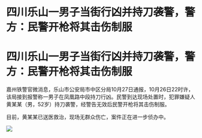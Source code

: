 # 四川乐山一男子当街行凶并持刀袭警，警方：民警开枪将其击伤制服

# 四川乐山一男子当街行凶并持刀袭警，警方：民警开枪将其击伤制服

嘉州铁警官微消息，乐山市公安局市中区分局10月27日通报，10月26日22时许，该局接到报警称一男子在凤凰路中段持刀行凶。民警到达现场处置时，犯罪嫌疑人黄某某（男，52岁）持刀袭警，经警告无效后民警开枪将其击伤制服。

目前，黄某某已送医救治，现场无群众伤亡，案件正在进一步侦办中。

![](https://inews.gtimg.com/om_bt/OQ7PSqjzakugLE9IDf0YD0fDhUDQzc14fDtzIIesQToZoAA/1000)


